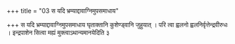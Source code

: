 +++
title = "03 स यदि भ्रम्याद्दावाग्निमुपसमाधाय"

+++
स यदि भ्रम्याद्दावाग्निमुपसमाधाय घृताक्तानि कुशेण्ड्वानि जुहुयात् । परि त्वा ह्वलनो ह्वलनिर्वृत्तेन्द्रवीरुधः । इन्द्रपाशेन सित्वा मह्यं मुक्त्वाऽथान्यमानयेदिति ३